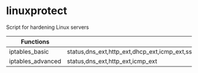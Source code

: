 # linuxprotect
Script for hardening Linux servers


| Functions  | Keyword|
| ----- | ------ |
| iptables_basic | status,dns_ext,http_ext,dhcp_ext,icmp_ext,ssh_ext,ssh_server,icmp_lan,http_lan,http_server,dns_lan,dnat_http,snat_lan,list_filter,list_nat,delete_selective,restart_firewall,policy_default|
| iptables_advanced | status,dns_ext,http_ext,icmp_ext |
